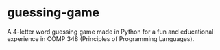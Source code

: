 # guessing-game
A 4-letter word guessing game made in Python for a fun and educational experience in COMP 348 (Principles of Programming Languages).
